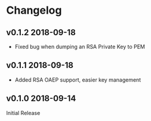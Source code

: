 # Changelog

## v0.1.2 2018-09-18

* Fixed bug when dumping an RSA Private Key to PEM

## v0.1.1 2018-09-18

* Added RSA OAEP support, easier key management

## v0.1.0 2018-09-14

Initial Release

